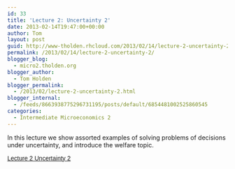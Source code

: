 ```yaml
---
id: 33
title: 'Lecture 2: Uncertainty 2'
date: 2013-02-14T19:47:00+00:00
author: Tom
layout: post
guid: http://www-tholden.rhcloud.com/2013/02/14/lecture-2-uncertainty-2/
permalink: /2013/02/14/lecture-2-uncertainty-2/
blogger_blog:
  - micro2.tholden.org
blogger_author:
  - Tom Holden
blogger_permalink:
  - /2013/02/lecture-2-uncertainty-2.html
blogger_internal:
  - /feeds/8663938775296731195/posts/default/6854481002525860545
categories:
  - Intermediate Microeconomics 2
---
```

In this lecture we show assorted examples of solving problems of decisions under uncertainty, and introduce the welfare topic. 

<p style=" margin: 12px auto 6px auto; font-family: Helvetica,Arial,Sans-serif; font-style: normal; font-variant: normal; font-weight: normal; font-size: 14px; line-height: normal; font-size-adjust: none; font-stretch: normal; -x-system-font: none; display: block;">
  <a title="View Lecture 2 Uncertainty 2 on Scribd" href="http://www.scribd.com/doc/125515523/Lecture-2-Uncertainty-2" style="text-decoration: underline;">Lecture 2 Uncertainty 2</a>
</p>
